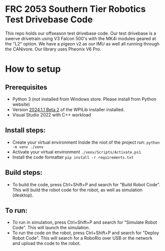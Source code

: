 # FRC 2053 Southern Tier Robotics Test Drivebase Code

This repo holds our offseason test drivebase code. Our test drivebase is a swerve drivetrain using V3 Falcon 500's with the MK4i modules geared at the "L2" option. We have a pigeon v2 as our IMU as well all running through the CANivore. Our library uses Pheonix V6 Pro.

# How to setup

## Prerequisites
- Python 3 (not installed from Windows store. Please install from Python website)
- Version [2024.1.1 Beta 2](https://github.com/wpilibsuite/allwpilib/releases/tag/v2024.1.1-beta-2) of the WPILib installer installed.
- Visual Studio 2022 with C++ workload

## Install steps: 
- Create your virtual environment
    Inside the root of the project run:
    `python -m venv ./venv`
- Activate your virtual environment
    `./venv/Scripts/Activate.ps1`
- Install the code formatter
    `pip install -r requirements.txt`

## Build steps:
- To build the code, press Ctrl+Shift+P and search for "Build Robot Code". This will build the robot code for the robot, as well as simulation (desktop).

## To run:
- To run in simulation, press Ctrl+Shift+P and search for "Simulate Robot Code". This will launch the simulation.
- To run the code on the robot, press Ctrl+Shift+P and search for "Deploy Robot Code". This will search for a RoboRio over USB or the network and upload the code to the robot.
